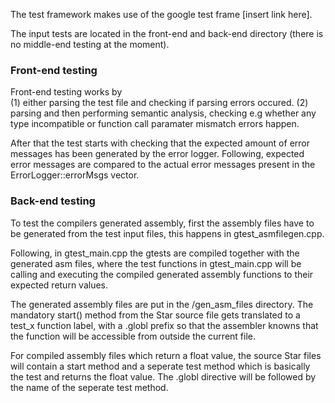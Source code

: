 The test framework makes use of the google test frame [insert link here].

The input tests are located in the front-end and back-end directory (there is no middle-end testing at the moment).

### Front-end testing
Front-end testing works by  
    (1) either parsing the test file and checking if parsing errors occured.
    (2) parsing and then performing semantic analysis, checking e.g whether any
        type incompatible or function call paramater mismatch errors happen.

After that the test starts with checking that the expected amount of error messages has been generated by the error logger. Following, expected error messages are compared to the actual error messages present in the ErrorLogger::errorMsgs vector.


### Back-end testing
To test the compilers generated assembly, first the assembly files have to be generated from the test input files, this happens in gtest_asmfilegen.cpp.

Following, in gtest_main.cpp the gtests are compiled together with the generated asm files, where the test functions in gtest_main.cpp will be calling and executing the compiled generated assembly functions to their expected return values.

The generated assembly files are put in the /gen_asm_files directory. The mandatory start() method from the Star source file gets translated to a test_x function label, with a .globl prefix so that the assembler knowns that the function will be accessible from outside the current file.

For compiled assembly files which return a float value, the source Star files will contain a start method and a seperate test method which is basically the test and returns the float value. The .globl directive will be followed by the name of the seperate test method.
